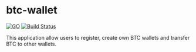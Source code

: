 # btc-wallet

[![GO](https://img.shields.io/github/go-mod/go-version/oleg-balunenko/btc-wallet)](https://golang.org/doc/devel/release.html)
[![Build Status](https://travis-ci.com/oleg-balunenko/btc-wallet.svg?branch=master)](https://travis-ci.com/oleg-balunenko/btc-wallet)

This application allow users to register, create own BTC wallets and transfer BTC to other wallets.

